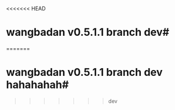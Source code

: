 <<<<<<< HEAD
# wangbadan v0.5.1.1 branch dev#


=======
# wangbadan v0.5.1.1 branch dev  hahahahah#
>>>>>>> dev
